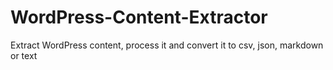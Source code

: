 # WordPress-Content-Extractor
Extract WordPress content, process it and convert it to csv, json, markdown or text
